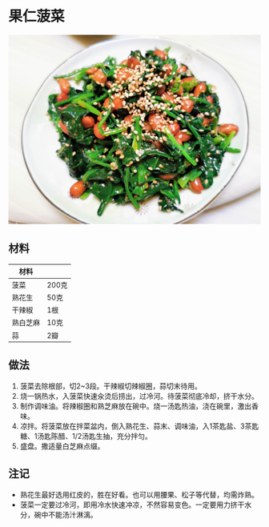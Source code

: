 # 果仁菠菜

![果仁菠菜](https://github.com/NiborPolaris/Recipes/blob/master/Images/果仁菠菜.jpg)

## 材料

| 材料 |   |
| --- | --- |
| 菠菜 | 200克 |
| 熟花生 | 50克 |
| 干辣椒 | 1根 |
| 熟白芝麻 | 10克 |
| 蒜 | 2瓣 |

## 做法

1. 菠菜去除根部，切2~3段。干辣椒切辣椒圈，蒜切末待用。
2. 烧一锅热水，入菠菜快速汆烫后捞出，过冷河。待菠菜彻底冷却，挤干水分。
3. 制作调味油。将辣椒圈和熟芝麻放在碗中。烧一汤匙热油，浇在碗里，激出香味。
4. 凉拌。将菠菜放在拌菜盆内，倒入熟花生、蒜末、调味油，入1茶匙盐、3茶匙糖、1汤匙陈醋、1/2汤匙生抽，充分拌匀。
5. 盛盘。撒适量白芝麻点缀。

## 注记

- 熟花生最好选用红皮的，胜在好看。也可以用腰果、松子等代替，均需炸熟。
- 菠菜一定要过冷河，即用冷水快速冲凉，不然容易变色。一定要用力挤干水分，碗中不能汤汁淋漓。
